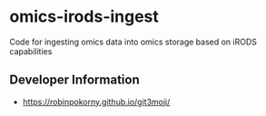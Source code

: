 # omics-irods-ingest

Code for ingesting omics data into omics storage based on iRODS capabilities

## Developer Information

- https://robinpokorny.github.io/git3moji/
